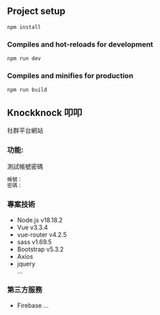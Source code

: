 ## Project setup

```
npm install
```

### Compiles and hot-reloads for development

```
npm run dev
```

### Compiles and minifies for production

```
npm run build
```

###

## Knockknock 叩叩

社群平台網站


### 功能:

測試帳號密碼

```bash
帳號： 
密碼： 
```

### 專案技術

- Node.js       v18.18.2
- Vue           v3.3.4
- vue-router    v4.2.5
- sass          v1.69.5
- Bootstrap     v5.3.2
- Axios         
- jquery        
...

### 第三方服務
- Firebase
  ...
